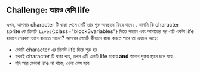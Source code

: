 ## Challenge: আরও বেশি life

এখন, আপনার character টি ধাক্কা খেলে সেটি তার শুরু অবস্থানে ফিরে যাবে।. আপনি কি character sprite কে তিনটি `lives`{:class="block3variables"} দিতে পারেন এবং আঘাতের পর এটি একটা life হারাবে সেরকম ভাবে বানাতে পারেন? আপনার গেমটি কীভাবে কাজ করতে পারে তা এখানে আছে:

+ গেমটি character এর তিনটি life দিয়ে শুরু হয়
+ যখনই character টি ধাক্কা খায়, তখন এটি একটি life হারায় **and** আবার শুরুর স্থানে চলে যায়
+ যদি আর কোনো life না থাকে, খেলা শেষ হবে